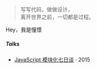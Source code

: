 > 写写代码，做做设计，  
> 离开世界之前，一切都是过程。

Hey，我是憧憬


##### Talks


- [JavaScript 模块化七日谈][1] · 2015

[1]: //huangxuan.me/2015/07/09/js-module-7day/
